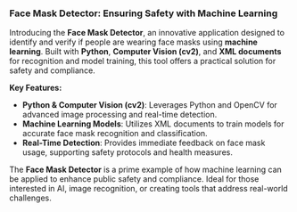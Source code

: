 ### Face Mask Detector: Ensuring Safety with Machine Learning

Introducing the **Face Mask Detector**, an innovative application designed to identify and verify if people are wearing face masks using **machine learning**. Built with **Python**, **Computer Vision (cv2)**, and **XML documents** for recognition and model training, this tool offers a practical solution for safety and compliance.

**Key Features:**

- **Python & Computer Vision (cv2)**: Leverages Python and OpenCV for advanced image processing and real-time detection.
- **Machine Learning Models**: Utilizes XML documents to train models for accurate face mask recognition and classification.
- **Real-Time Detection**: Provides immediate feedback on face mask usage, supporting safety protocols and health measures.

The **Face Mask Detector** is a prime example of how machine learning can be applied to enhance public safety and compliance. Ideal for those interested in AI, image recognition, or creating tools that address real-world challenges.
